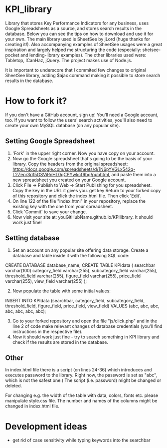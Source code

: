 # KPI_library
Library that stores Key Performance Indicators for any business, uses Google Spreadsheets as a source, and stores search results in the database. Below you can see the tips on how to download and use it for your own.
The main library used is SheetSee by jLord (huge thanks for creating it!). Also accompanying examples of SheetSee usages were a great inspiration and largely helped me structuring the code (especially: shetsee-pocket and lending-library examples).  The other libraries used were: Tabletop, ICanHaz, jQuery. The project makes use of Node.js. 

It is important to underscore that I commited few changes to original SheetSee library, adding $ajax command making it possible to store search results in the database.

# How to fork it?

If you don't have a GitHub account, sign up! You'll need a Google account, too. If you want to follow the users' search activities, you'll also need to create your own MySQL database (on any popular site).

## Setting Google Spreadsheet 
1. 'Fork' in the upper right corner. Now you have copy on your account.
2. Now go the Google spreadsheet that's going to be the basis of your library. Copy the headers from the original spreadsheet: https://docs.google.com/spreadsheets/d/1N6pYVGLx542q-L2Zepr3p15GSViRnHL0qCPYwkcf6bg/pubhtml, and paste them into a new spreadsheet you created on your Google account.
3. Click File -> Publish to Web -> Start Publishing for you spreadsheet. Copy the key in the URL it gives you. get key
Return to your forked copy of this repository and click the index.html file. Then click 'Edit'.
4. On line 122 of the file "index.html" in your repository, replace the existing key with the one from your spreadsheet.
5. Click 'Commit' to save your change.
6. Now visit your site at: youGitHubName.github.io/KPIlibrary. It should work just fine!

## Setting database
1. Set an account on any popular site offering data storage. Create a database and table inside it with the following SQL code:

CREATE DATABASE database_name;
CREATE TABLE KPIdata
(
searchbar varchar(100)
category_field varchar(255),
subcategory_field varchar(255),
threshold_field varchar(255),
figure_field varchar(255),
price_field varchar(255),
view_field varchar(255)
);

2. Now populate the table with some initial values:

INSERT INTO KPIdata (searchbar, category_field, subcategory_field, threshold_field, figure_field, price_field, view_field)
VALUES (abc, abc, abc, abc, abc, abc, abc);

3. Go to your forked repository and open the file "js/click.php"  and in the line 2 of code make relevant changes of database credentials (you'll find instructions in the respective file).
4. Now it should work just fine - try to search something in KPI library and check if the results are stored in the database.
 
## Other
In index.html file there is a script (on lines 24-36) which introduces and executes password to the library. Right now, the password is set as "abc", which is not the safest one:) The script (i.e. password) might be changed or deleted. 

For changing e.g. the width of the table with data, colors, fonts etc. please manipulate style.css file.
The number and names of the columns might be changed in index.html file.

# Development ideas
 - get rid of case sensitivity while typing keywords into the searchbar
